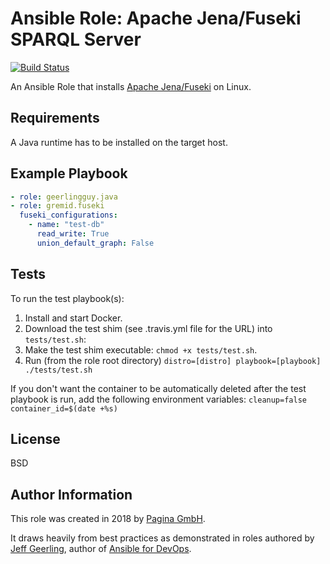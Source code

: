 # Ansible Role: Apache Jena/Fuseki SPARQL Server

[![Build Status](https://travis-ci.org/paginagmbh/ansible-role-fuseki.svg?branch=master)](https://travis-ci.org/paginagmbh/ansible-role-fuseki)

An Ansible Role that installs
[Apache Jena/Fuseki](https://jena.apache.org/documentation/fuseki2/) on Linux.

## Requirements

A Java runtime has to be installed on the target host.

## Example Playbook

``` yaml
- role: geerlingguy.java
- role: gremid.fuseki
  fuseki_configurations:
    - name: "test-db"
      read_write: True
      union_default_graph: False
```

## Tests

To run the test playbook(s):

  1. Install and start Docker.
  1. Download the test shim (see .travis.yml file for the URL) into
     `tests/test.sh`:
  1. Make the test shim executable: `chmod +x tests/test.sh`.
  1. Run (from the role root directory) `distro=[distro]
     playbook=[playbook] ./tests/test.sh`

If you don't want the container to be automatically deleted after the
test playbook is run, add the following environment variables:
`cleanup=false container_id=$(date +%s)`

## License

BSD

## Author Information

This role was created in 2018 by [Pagina GmbH](https://www.pagina.gmbh/).

It draws heavily from best practices as demonstrated in roles authored
by [Jeff Geerling](https://www.jeffgeerling.com/), author of
[Ansible for DevOps](https://www.ansiblefordevops.com/).
